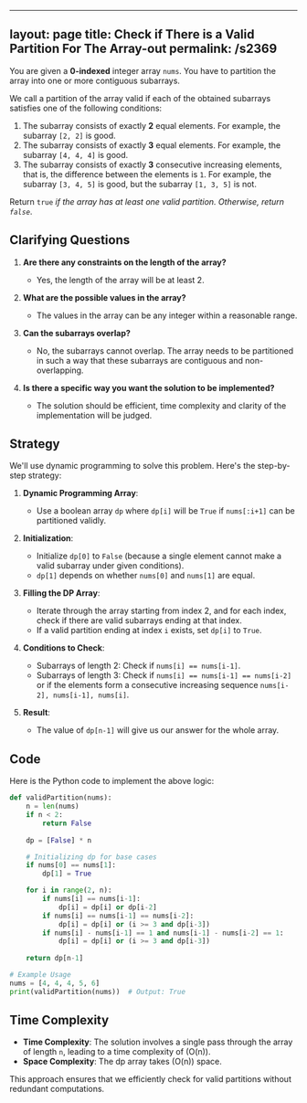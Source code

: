 
---
layout: page
title:  Check if There is a Valid Partition For The Array-out
permalink: /s2369
---

You are given a **0-indexed** integer array `nums`. You have to partition the array into one or more contiguous subarrays.

We call a partition of the array valid if each of the obtained subarrays satisfies one of the following conditions:

1. The subarray consists of exactly **2** equal elements. For example, the subarray `[2, 2]` is good.
2. The subarray consists of exactly **3** equal elements. For example, the subarray `[4, 4, 4]` is good.
3. The subarray consists of exactly **3** consecutive increasing elements, that is, the difference between the elements is `1`. For example, the subarray `[3, 4, 5]` is good, but the subarray `[1, 3, 5]` is not.

Return `true` *if the array has at least one valid partition. Otherwise, return `false`*.

## Clarifying Questions

1. **Are there any constraints on the length of the array?**
   - Yes, the length of the array will be at least 2.
2. **What are the possible values in the array?**
   - The values in the array can be any integer within a reasonable range.

3. **Can the subarrays overlap?**
   - No, the subarrays cannot overlap. The array needs to be partitioned in such a way that these subarrays are contiguous and non-overlapping.

4. **Is there a specific way you want the solution to be implemented?**
   - The solution should be efficient, time complexity and clarity of the implementation will be judged.

## Strategy

We'll use dynamic programming to solve this problem. Here's the step-by-step strategy:

1. **Dynamic Programming Array**:
   - Use a boolean array `dp` where `dp[i]` will be `True` if `nums[:i+1]` can be partitioned validly.

2. **Initialization**:
   - Initialize `dp[0]` to `False` (because a single element cannot make a valid subarray under given conditions).
   - `dp[1]` depends on whether `nums[0]` and `nums[1]` are equal.

3. **Filling the DP Array**:
   - Iterate through the array starting from index 2, and for each index, check if there are valid subarrays ending at that index.
   - If a valid partition ending at index `i` exists, set `dp[i]` to `True`.

4. **Conditions to Check**:
   - Subarrays of length 2: Check if `nums[i] == nums[i-1]`.
   - Subarrays of length 3: Check if `nums[i] == nums[i-1] == nums[i-2]` or if the elements form a consecutive increasing sequence `nums[i-2], nums[i-1], nums[i]`.

5. **Result**:
   - The value of `dp[n-1]` will give us our answer for the whole array.

## Code

Here is the Python code to implement the above logic:

```python
def validPartition(nums):
    n = len(nums)
    if n < 2:
        return False
    
    dp = [False] * n

    # Initializing dp for base cases
    if nums[0] == nums[1]:
        dp[1] = True

    for i in range(2, n):
        if nums[i] == nums[i-1]:
            dp[i] = dp[i] or dp[i-2]
        if nums[i] == nums[i-1] == nums[i-2]:
            dp[i] = dp[i] or (i >= 3 and dp[i-3])
        if nums[i] - nums[i-1] == 1 and nums[i-1] - nums[i-2] == 1:
            dp[i] = dp[i] or (i >= 3 and dp[i-3])
    
    return dp[n-1]

# Example Usage
nums = [4, 4, 4, 5, 6]
print(validPartition(nums))  # Output: True
```

## Time Complexity

- **Time Complexity**: The solution involves a single pass through the array of length `n`, leading to a time complexity of \(O(n)\).
- **Space Complexity**: The dp array takes \(O(n)\) space.

This approach ensures that we efficiently check for valid partitions without redundant computations.